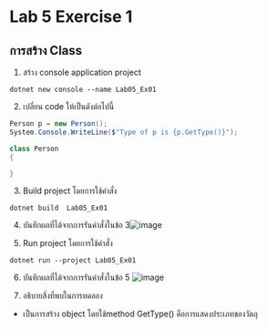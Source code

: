 # Lab 5 Exercise 1

## การสร้าง Class


1. สร้าง console application project

```
dotnet new console --name Lab05_Ex01
```
2. เปลี่ยน code ให้เป็นดังต่อไปนี้

```cs
Person p = new Person();
System.Console.WriteLine($"Type of p is {p.GetType()}");

class Person
{

}
```

3. Build project โดยการใช้คำสั่ง

```
dotnet build  Lab05_Ex01
```

4. บันทึกผลที่ได้จากการรันคำสั่งในข้อ 3![image](https://github.com/65030121natthamon/03376836-OOP-2566-Lab-05/assets/144195611/5d766a78-d557-4e62-b383-a3902645ac32)


5. Run project โดยการใช้คำสั่ง

```
dotnet run --project Lab05_Ex01
```

6. บันทึกผลที่ได้จากการรันคำสั่งในข้อ 5
![image](https://github.com/65030121natthamon/03376836-OOP-2566-Lab-05/assets/144195611/f7565789-55db-4b63-b443-edebb0a5617a)

7. อธิบายสิ่งที่พบในการทดลอง
- เป็นการสร้าง object โดยใช้method GetType() คือการแสดงประเภทของวัตถุ
